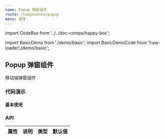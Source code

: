```yaml
---
name: Popup 弹窗组件
route: /components/popup
menu: 组件
---
```


import CodeBox from '../../doc-comps/happy-box';

import BasicDemo from './demo/basic';
import BasicDemoCode from '!raw-loader!./demo/basic';

## Popup 弹窗组件

移动端弹窗组件

### 代码演示

#### 基本使用

<CodeBox code={BasicDemoCode} title="" desc="">
  <BasicDemo></BasicDemo>
</CodeBox>


### API

| 属性 | 说明 | 类型 | 默认值 |
| ---- | ---- | ---- | ------ |
